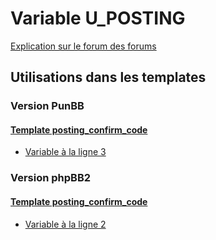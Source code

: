 # Variable U_POSTING
[Explication sur le forum des forums](http://forum.forumactif.com/t294113-listing-des-variables#U_POSTING)

## Utilisations dans les templates

### Version PunBB

#### [Template posting_confirm_code](punbb/posting_confirm_code.md)
* [Variable à la ligne 3](../punbb/posting_confirm_code.tpl#L3)

### Version phpBB2

#### [Template posting_confirm_code](subsilver/posting_confirm_code.md)
* [Variable à la ligne 2](../subsilver/posting_confirm_code.tpl#L2)